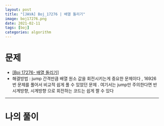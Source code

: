 ```yaml
---
layout: post
title: "[JAVA] Boj_17276 | 배열 돌리기"
image: boj17276.png
date: 2021-02-11
tags: [boj]
categories: algorithm
---
```


# 문제
- <a href="https://www.acmicpc.net/problem/17276" target="_black" >[Boj 17276- 배열 돌리기]</a>
- 해결방법 : jump 간격만큼 배열 원소 값을 회전시키는게 중요한 문제이다 , 16926번 문제를 풀어서 비교적 쉽게 풀 수 있었던 문제 . 여기서는 jump만 주의한다면 반시계방향, 시계방향 으로 회전하는 코드는 쉽게 짤 수 있다 

- - -

# 나의 풀이

<script src="https://gist.github.com/Jisu-Shin/b2caf99d95c4abde3bdc0a79fbe117f4.js"></script>